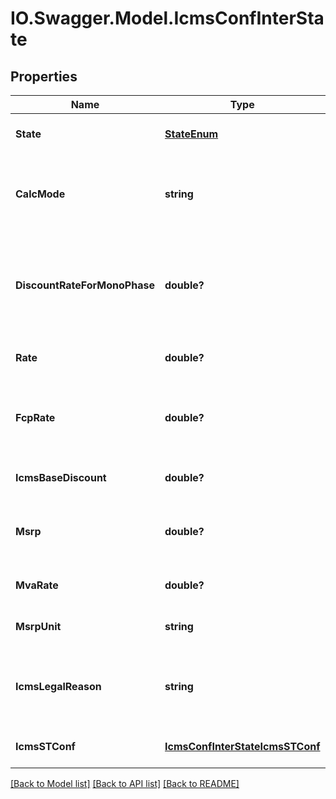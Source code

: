# IO.Swagger.Model.IcmsConfInterState
## Properties

Name | Type | Description | Notes
------------ | ------------- | ------------- | -------------
**State** | [**StateEnum**](StateEnum.md) |  | [optional] [default to null]
**CalcMode** | **string** | how this ICMS will be calculed for itens linked to this configuration | [optional] [default to null]
**DiscountRateForMonoPhase** | **double?** | discount if the item is subject to monophase PIS/COFINS when operation interstate | [optional] [default to null]
**Rate** | **double?** | ICMS rate | [optional] [default to null]
**FcpRate** | **double?** | FCP rate (Fundo de Combate à Probreza / Fund Against Poverty | [optional] [default to null]
**IcmsBaseDiscount** | **double?** | ICMS rate | [optional] [default to null]
**Msrp** | **double?** | SRP or MMSRP amount base for this icms configuration | [optional] [default to null]
**MvaRate** | **double?** | ICMS MVA rate to define calc base | [optional] [default to null]
**MsrpUnit** | **string** | unit used to SRP amount value | [optional] [default to null]
**IcmsLegalReason** | **string** | Code for the ICM legal reason, this message will be placed on invoice. | [optional] [default to null]
**IcmsSTConf** | [**IcmsConfInterStateIcmsSTConf**](IcmsConfInterStateIcmsSTConf.md) |  | [optional] [default to null]

[[Back to Model list]](../README.md#documentation-for-models) [[Back to API list]](../README.md#documentation-for-api-endpoints) [[Back to README]](../README.md)

